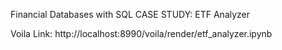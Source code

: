 Financial Databases with SQL
CASE STUDY: ETF Analyzer

Voila Link:
http://localhost:8990/voila/render/etf_analyzer.ipynb
